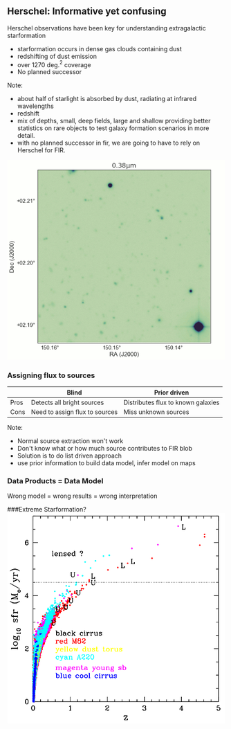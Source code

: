 ## Herschel: Informative yet confusing
Herschel observations have been key for understanding extragalactic starformation
* starformation occurs in dense gas clouds containing dust
* redshifting of dust emission
* over 1270 deg.$^2$ coverage
* No planned successor

Note:
* about half of starlight is absorbed by dust, radiating at infrared wavelengths
* redshift
* mix of depths, small, deep fields, large and shallow providing better statistics on rare objects to test galaxy formation scenarios in more detail.
* with no planned successor in fir, we are going to have to rely on Herschel for FIR. 


![](assets/confusion.gif)<!-- .element height="60%" width="60%"-->


### Assigning flux to sources

|      | Blind                          | Prior driven                       |
|------|--------------------------------|------------------------------------|
| Pros | Detects all bright sources     | Distributes flux to known galaxies |
| Cons | Need to assign flux to sources | Miss unknown sources               |

Note:
* Normal source extraction won't work
* Don't know what or how much source contributes to FIR blob
* Solution is to do list driven approach
* use prior information to build data model, infer model on maps


### Data Products = Data Model
Wrong model = wrong results = wrong interpretation


###Extreme Starformation?
![](assets/MRR_2018_fig3R.png)<!-- .element height="60%" width="60%"-->


